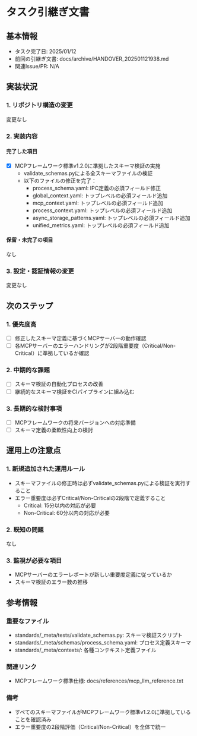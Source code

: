 # タスク引継ぎ文書

## 基本情報

- タスク完了日: 2025/01/12
- 前回の引継ぎ文書: docs/archive/HANDOVER_202501121938.md
- 関連Issue/PR: N/A

## 実装状況

### 1. リポジトリ構造の変更

変更なし

### 2. 実装内容

#### 完了した項目

- [x] MCPフレームワーク標準v1.2.0に準拠したスキーマ検証の実施
  - validate_schemas.pyによる全スキーマファイルの検証
  - 以下のファイルの修正を完了：
    - process_schema.yaml: IPC定義の必須フィールド修正
    - global_context.yaml: トップレベルの必須フィールド追加
    - mcp_context.yaml: トップレベルの必須フィールド追加
    - process_context.yaml: トップレベルの必須フィールド追加
    - async_storage_patterns.yaml: トップレベルの必須フィールド追加
    - unified_metrics.yaml: トップレベルの必須フィールド追加

#### 保留・未完了の項目

なし

### 3. 設定・認証情報の変更

変更なし

## 次のステップ

### 1. 優先度高

- [ ] 修正したスキーマ定義に基づくMCPサーバーの動作確認
- [ ] 各MCPサーバーのエラーハンドリングが2段階重要度（Critical/Non-Critical）に準拠しているか確認

### 2. 中期的な課題

- [ ] スキーマ検証の自動化プロセスの改善
- [ ] 継続的なスキーマ検証をCIパイプラインに組み込む

### 3. 長期的な検討事項

- [ ] MCPフレームワークの将来バージョンへの対応準備
- [ ] スキーマ定義の柔軟性向上の検討

## 運用上の注意点

### 1. 新規追加された運用ルール

- スキーマファイルの修正時は必ずvalidate_schemas.pyによる検証を実行すること
- エラー重要度は必ずCritical/Non-Criticalの2段階で定義すること
  - Critical: 15分以内の対応が必要
  - Non-Critical: 60分以内の対応が必要

### 2. 既知の問題

なし

### 3. 監視が必要な項目

- MCPサーバーのエラーレポートが新しい重要度定義に従っているか
- スキーマ検証のエラー数の推移

## 参考情報

### 重要なファイル

- standards/_meta/tests/validate_schemas.py: スキーマ検証スクリプト
- standards/_meta/schemas/process_schema.yaml: プロセス定義スキーマ
- standards/_meta/contexts/: 各種コンテキスト定義ファイル

### 関連リンク

- MCPフレームワーク標準仕様: docs/references/mcp_llm_reference.txt

### 備考

- すべてのスキーマファイルがMCPフレームワーク標準v1.2.0に準拠していることを確認済み
- エラー重要度の2段階評価（Critical/Non-Critical）を全体で統一